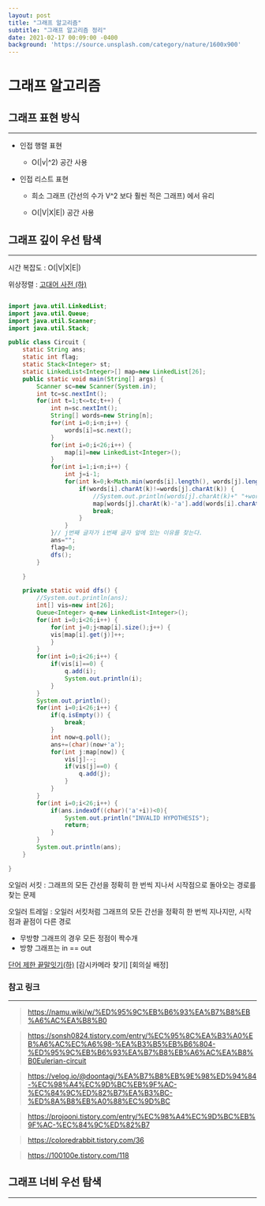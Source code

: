 ```yaml
---
layout: post
title: "그래프 알고리즘"
subtitle: "그래프 알고리즘 정리"
date: 2021-02-17 00:09:00 -0400
background: 'https://source.unsplash.com/category/nature/1600x900'
---
```

그래프 알고리즘
==================

## 그래프 표현 방식

-----------------

* 인접 행렬 표현

  * O(|v|^2) 공간 사용

* 인접 리스트 표현

  * 희소 그래프 (간선의 수가 V^2 보다 훨씬 적은 그래프) 에서 유리

  * O(|V|X|E|) 공간 사용


## 그래프 깊이 우선 탐색

--------------------

시간 복잡도 : O(|V|X|E|)

위상정렬 : [고대어 사전 (하)](https://www.algospot.com/judge/problem/read/DICTIONARY)



```java

import java.util.LinkedList;
import java.util.Queue;
import java.util.Scanner;
import java.util.Stack;

public class Circuit {
	static String ans;
	static int flag;
	static Stack<Integer> st;
	static LinkedList<Integer>[] map=new LinkedList[26];
	public static void main(String[] args) {
		Scanner sc=new Scanner(System.in);
		int tc=sc.nextInt();
		for(int t=1;t<=tc;t++) {
			int n=sc.nextInt();
			String[] words=new String[n];
			for(int i=0;i<n;i++) {
				words[i]=sc.next();
			}
			for(int i=0;i<26;i++) {
				map[i]=new LinkedList<Integer>();
			}
			for(int i=1;i<n;i++) {
				int j=i-1;
				for(int k=0;k<Math.min(words[i].length(), words[j].length());k++) {
					if(words[i].charAt(k)!=words[j].charAt(k)) {
						//System.out.println(words[j].charAt(k)+" "+words[i].charAt(k));
						map[words[j].charAt(k)-'a'].add(words[i].charAt(k)-'a');
						break;
					}
				}
			}// j번째 글자가 i번째 글자 앞에 있는 이유를 찾는다.
			ans="";
			flag=0;
			dfs();
		}

	}

	private static void dfs() {
		//System.out.println(ans);
		int[] vis=new int[26];
		Queue<Integer> q=new LinkedList<Integer>();
		for(int i=0;i<26;i++) {
			for(int j=0;j<map[i].size();j++) {
			vis[map[i].get(j)]++;
			}
		}
		for(int i=0;i<26;i++) {
			if(vis[i]==0) {
				q.add(i);
				System.out.println(i);
			}
		}
		System.out.println();
		for(int i=0;i<26;i++) {
			if(q.isEmpty()) {
				break;
			}
			int now=q.poll();
			ans+=(char)(now+'a');
			for(int j:map[now]) {
				vis[j]--;
				if(vis[j]==0) {
					q.add(j);
				}
			}
		}
		for(int i=0;i<26;i++) {
			if(ans.indexOf((char)('a'+i))<0){
				System.out.println("INVALID HYPOTHESIS");
				return;
			}
		}
		System.out.println(ans);
	}

}

```


오일러 서킷 : 그래프의 모든 간선을 정확히 한 번씩 지나서 시작점으로 돌아오는 경로를 찾는 문제

오일러 트레일 : 오일러 서킷처럼 그래프의 모든 간선을 정확히 한 번씩 지나지만, 시작점과 끝점이 다른 경로

  * 무방향 그래프의 경우 모든 정점이 짝수개
  * 방향 그래프는 in == out

[단어 제한 끝말잇기(하)](https://www.algospot.com/judge/problem/read/WORDCHAIN)
[감시카메라 찾기]
[회의실 배정]

### 참고 링크

-------------------------

> <https://namu.wiki/w/%ED%95%9C%EB%B6%93%EA%B7%B8%EB%A6%AC%EA%B8%B0>

> <https://sonsh0824.tistory.com/entry/%EC%95%8C%EA%B3%A0%EB%A6%AC%EC%A6%98-%EA%B3%B5%EB%B6%804-%ED%95%9C%EB%B6%93%EA%B7%B8%EB%A6%AC%EA%B8%B0Eulerian-circuit>

> <https://velog.io/@doontagi/%EA%B7%B8%EB%9E%98%ED%94%84-%EC%98%A4%EC%9D%BC%EB%9F%AC-%EC%84%9C%ED%82%B7%EA%B3%BC-%ED%8A%B8%EB%A0%88%EC%9D%BC>

> <https://projooni.tistory.com/entry/%EC%98%A4%EC%9D%BC%EB%9F%AC-%EC%84%9C%ED%82%B7>

> <https://coloredrabbit.tistory.com/36>

> <https://100100e.tistory.com/118>



## 그래프 너비 우선 탐색

----------------------
